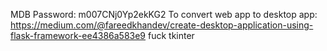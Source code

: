 


MDB Password: m007CNj0Yp2ekKG2
To convert web app to desktop app: https://medium.com/@fareedkhandev/create-desktop-application-using-flask-framework-ee4386a583e9
fuck tkinter